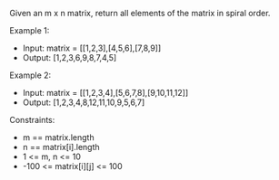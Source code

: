 Given an m x n matrix, return all elements of the matrix in spiral order.

Example 1:

- Input: matrix = [[1,2,3],[4,5,6],[7,8,9]]
- Output: [1,2,3,6,9,8,7,4,5]

Example 2:

- Input: matrix = [[1,2,3,4],[5,6,7,8],[9,10,11,12]]
- Output: [1,2,3,4,8,12,11,10,9,5,6,7]


Constraints:
- m == matrix.length
- n == matrix[i].length
- 1 <= m, n <= 10
- -100 <= matrix[i][j] <= 100